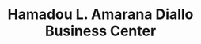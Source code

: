 ---
title: "Hamadou L. Amarana Diallo Business Center"
url: /monrovia/hamadou-l-amarana-diallo-business-center/
shop: Kleidung
---